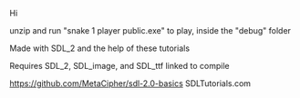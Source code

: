 Hi

unzip and run "snake 1 player public.exe" to play,
  inside the "debug" folder

Made with SDL_2 and the help of these tutorials

Requires SDL_2, SDL_image, and SDL_ttf linked to compile 

https://github.com/MetaCipher/sdl-2.0-basics
SDLTutorials.com
